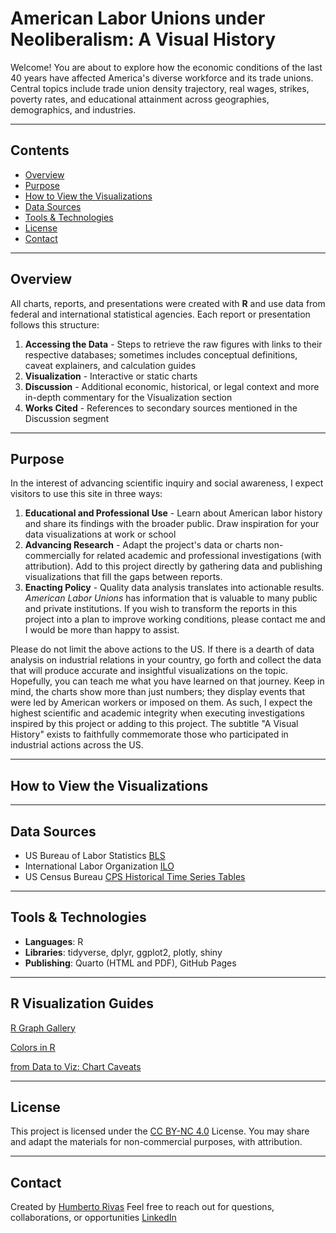 # American Labor Unions under Neoliberalism: A Visual History

Welcome! You are about to explore how the economic conditions of the last 40 years have affected America's diverse workforce and its trade unions. Central topics include trade union density trajectory, real wages, strikes, poverty rates, and educational attainment across geographies, demographics, and industries. 

---

## Contents
- [Overview](#overview)
- [Purpose](#purpose)
- [How to View the Visualizations](#how-to-view-the-visualizations)
- [Data Sources](#data-sources)
- [Tools & Technologies](#tools--technologies)
- [License](#license)
- [Contact](#contact)

---

## Overview
All charts, reports, and presentations were created with **R** and use data from federal and international statistical agencies. Each report or presentation follows this structure:
1. **Accessing the Data** - Steps to retrieve the raw figures with links to their respective databases; sometimes includes conceptual definitions, caveat explainers, and calculation guides
2. **Visualization** - Interactive or static charts
3. **Discussion** - Additional economic, historical, or legal context and more in-depth commentary for the Visualization section
4. **Works Cited** - References to secondary sources mentioned in the Discussion segment

---

## Purpose
In the interest of advancing scientific inquiry and social awareness, I expect visitors to use this site in three ways:
1. **Educational and Professional Use** - Learn about American labor history and share its findings with the broader public. Draw inspiration for your data visualizations at work or school
2. **Advancing Research** - Adapt the project's data or charts non-commercially for related academic and professional investigations (with attribution). Add to this project directly by gathering data and publishing visualizations that fill the gaps between reports.
3. **Enacting Policy** - Quality data analysis translates into actionable results. *American Labor Unions* has information that is valuable to many public and private institutions. If you wish to transform the reports in this project into a plan to improve working conditions, please contact me and I would be more than happy to assist.

Please do not limit the above actions to the US. If there is a dearth of data analysis on industrial relations in your country, go forth and collect the data that will produce accurate and insightful visualizations on the topic. Hopefully, you can teach me what you have learned on that journey.
Keep in mind, the charts show more than just numbers; they display events that were led by American workers or imposed on them. As such, I expect the highest scientific and academic integrity when executing investigations inspired by this project or adding to this project. The subtitle "A Visual History" exists to faithfully commemorate those who participated in industrial actions across the US.

---

## How to View the Visualizations

---

## Data Sources
- US Bureau of Labor Statistics [BLS](https://www.bls.gov/webapps/legacy/cpslutab1.htm)
- International Labor Organization [ILO](https://ilostat.ilo.org/methods/concepts-and-definitions/description-industrial-relations-data/#elementor-toc__heading-anchor-6)
- US Census Bureau [CPS Historical Time Series Tables](https://www.census.gov/data/tables/time-series/demo/educational-attainment/cps-historical-time-series.html)

---

## Tools & Technologies
- **Languages**: R
- **Libraries**: tidyverse, dplyr, ggplot2, plotly, shiny
- **Publishing**: Quarto (HTML and PDF), GitHub Pages

---

## R Visualization Guides
[R Graph Gallery](https://r-graph-gallery.com/)

[Colors in R](https://r-charts.com/colors/)

[from Data to Viz: Chart Caveats](https://www.data-to-viz.com/caveats.html)

---

## License
This project is licensed under the [CC BY-NC 4.0](https://creativecommons.org/licenses/by-nc/4.0/) License. You may share and adapt the materials for non-commercial purposes, with attribution.

---

## Contact
Created by [Humberto Rivas](mailto:hrivas3@jh.edu)
Feel free to reach out for questions, collaborations, or opportunities [LinkedIn](https://www.linkedin.com/in/humbertoarivas)
